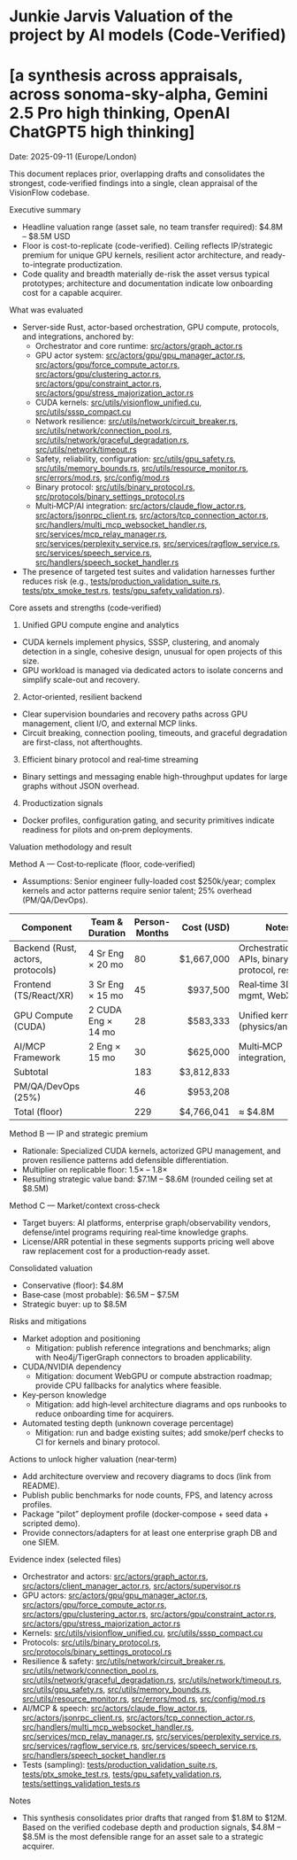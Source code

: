 # Junkie Jarvis Valuation of the project by AI models (Code‑Verified)
# [a synthesis across appraisals, across sonoma-sky-alpha, Gemini 2.5 Pro high thinking, OpenAI ChatGPT5 high thinking]

Date: 2025-09-11 (Europe/London)

This document replaces prior, overlapping drafts and consolidates the strongest, code‑verified findings into a single, clean appraisal of the VisionFlow codebase.

Executive summary

- Headline valuation range (asset sale, no team transfer required): $4.8M – $8.5M USD
- Floor is cost-to-replicate (code-verified). Ceiling reflects IP/strategic premium for unique GPU kernels, resilient actor architecture, and ready-to-integrate productization.
- Code quality and breadth materially de-risk the asset versus typical prototypes; architecture and documentation indicate low onboarding cost for a capable acquirer.

What was evaluated

- Server-side Rust, actor-based orchestration, GPU compute, protocols, and integrations, anchored by:
  - Orchestrator and core runtime: [src/actors/graph_actor.rs](src/actors/graph_actor.rs)
  - GPU actor system: [src/actors/gpu/gpu_manager_actor.rs](src/actors/gpu/gpu_manager_actor.rs), [src/actors/gpu/force_compute_actor.rs](src/actors/gpu/force_compute_actor.rs), [src/actors/gpu/clustering_actor.rs](src/actors/gpu/clustering_actor.rs), [src/actors/gpu/constraint_actor.rs](src/actors/gpu/constraint_actor.rs), [src/actors/gpu/stress_majorization_actor.rs](src/actors/gpu/stress_majorization_actor.rs)
  - CUDA kernels: [src/utils/visionflow_unified.cu](src/utils/visionflow_unified.cu), [src/utils/sssp_compact.cu](src/utils/sssp_compact.cu)
  - Network resilience: [src/utils/network/circuit_breaker.rs](src/utils/network/circuit_breaker.rs), [src/utils/network/connection_pool.rs](src/utils/network/connection_pool.rs), [src/utils/network/graceful_degradation.rs](src/utils/network/graceful_degradation.rs), [src/utils/network/timeout.rs](src/utils/network/timeout.rs)
  - Safety, reliability, configuration: [src/utils/gpu_safety.rs](src/utils/gpu_safety.rs), [src/utils/memory_bounds.rs](src/utils/memory_bounds.rs), [src/utils/resource_monitor.rs](src/utils/resource_monitor.rs), [src/errors/mod.rs](src/errors/mod.rs), [src/config/mod.rs](src/config/mod.rs)
  - Binary protocol: [src/utils/binary_protocol.rs](src/utils/binary_protocol.rs), [src/protocols/binary_settings_protocol.rs](src/protocols/binary_settings_protocol.rs)
  - Multi‑MCP/AI integration: [src/actors/claude_flow_actor.rs](src/actors/claude_flow_actor.rs), [src/actors/jsonrpc_client.rs](src/actors/jsonrpc_client.rs), [src/actors/tcp_connection_actor.rs](src/actors/tcp_connection_actor.rs), [src/handlers/multi_mcp_websocket_handler.rs](src/handlers/multi_mcp_websocket_handler.rs), [src/services/mcp_relay_manager.rs](src/services/mcp_relay_manager.rs), [src/services/perplexity_service.rs](src/services/perplexity_service.rs), [src/services/ragflow_service.rs](src/services/ragflow_service.rs), [src/services/speech_service.rs](src/services/speech_service.rs), [src/handlers/speech_socket_handler.rs](src/handlers/speech_socket_handler.rs)
- The presence of targeted test suites and validation harnesses further reduces risk (e.g., [tests/production_validation_suite.rs](tests/production_validation_suite.rs), [tests/ptx_smoke_test.rs](tests/ptx_smoke_test.rs), [tests/gpu_safety_validation.rs](tests/gpu_safety_validation.rs)).

Core assets and strengths (code‑verified)

1) Unified GPU compute engine and analytics
- CUDA kernels implement physics, SSSP, clustering, and anomaly detection in a single, cohesive design, unusual for open projects of this size.
- GPU workload is managed via dedicated actors to isolate concerns and simplify scale-out and recovery.

2) Actor‑oriented, resilient backend
- Clear supervision boundaries and recovery paths across GPU management, client I/O, and external MCP links.
- Circuit breaking, connection pooling, timeouts, and graceful degradation are first-class, not afterthoughts.

3) Efficient binary protocol and real‑time streaming
- Binary settings and messaging enable high-throughput updates for large graphs without JSON overhead.

4) Productization signals
- Docker profiles, configuration gating, and security primitives indicate readiness for pilots and on‑prem deployments.

Valuation methodology and result

Method A — Cost‑to‑replicate (floor, code‑verified)
- Assumptions: Senior engineer fully-loaded cost $250k/year; complex kernels and actor patterns require senior talent; 25% overhead (PM/QA/DevOps).

| Component | Team & Duration | Person-Months | Cost (USD) | Notes |
| --- | --- | --- | ---: | --- |
| Backend (Rust, actors, protocols) | 4 Sr Eng × 20 mo | 80 | $1,667,000 | Orchestration, APIs, binary protocol, resilience |
| Frontend (TS/React/XR) | 3 Sr Eng × 15 mo | 45 | $937,500 | Real‑time 3D, state mgmt, WebXR |
| GPU Compute (CUDA) | 2 CUDA Eng × 14 mo | 28 | $583,333 | Unified kernels (physics/analytics) |
| AI/MCP Framework | 2 Eng × 15 mo | 30 | $625,000 | Multi‑MCP integration, agents |
| Subtotal |  | 183 | $3,812,833 |  |
| PM/QA/DevOps (25%) |  | 46 | $953,208 |  |
| Total (floor) |  | 229 | $4,766,041 | ≈ $4.8M |

Method B — IP and strategic premium
- Rationale: Specialized CUDA kernels, actorized GPU management, and proven resilience patterns add defensible differentiation.
- Multiplier on replicable floor: 1.5× – 1.8×
- Resulting strategic value band: $7.1M – $8.6M (rounded ceiling set at $8.5M)

Method C — Market/context cross‑check
- Target buyers: AI platforms, enterprise graph/observability vendors, defense/intel programs requiring real‑time knowledge graphs.
- License/ARR potential in these segments supports pricing well above raw replacement cost for a production‑ready asset.

Consolidated valuation

- Conservative (floor): $4.8M
- Base‑case (most probable): $6.5M – $7.5M
- Strategic buyer: up to $8.5M

Risks and mitigations

- Market adoption and positioning
  - Mitigation: publish reference integrations and benchmarks; align with Neo4j/TigerGraph connectors to broaden applicability.
- CUDA/NVIDIA dependency
  - Mitigation: document WebGPU or compute abstraction roadmap; provide CPU fallbacks for analytics where feasible.
- Key‑person knowledge
  - Mitigation: add high‑level architecture diagrams and ops runbooks to reduce onboarding time for acquirers.
- Automated testing depth (unknown coverage percentage)
  - Mitigation: run and badge existing suites; add smoke/perf checks to CI for kernels and binary protocol.

Actions to unlock higher valuation (near‑term)

- Add architecture overview and recovery diagrams to docs (link from README).
- Publish public benchmarks for node counts, FPS, and latency across profiles.
- Package “pilot” deployment profile (docker‑compose + seed data + scripted demo).
- Provide connectors/adapters for at least one enterprise graph DB and one SIEM.

Evidence index (selected files)

- Orchestrator and actors: [src/actors/graph_actor.rs](src/actors/graph_actor.rs), [src/actors/client_manager_actor.rs](src/actors/client_manager_actor.rs), [src/actors/supervisor.rs](src/actors/supervisor.rs)
- GPU actors: [src/actors/gpu/gpu_manager_actor.rs](src/actors/gpu/gpu_manager_actor.rs), [src/actors/gpu/force_compute_actor.rs](src/actors/gpu/force_compute_actor.rs), [src/actors/gpu/clustering_actor.rs](src/actors/gpu/clustering_actor.rs), [src/actors/gpu/constraint_actor.rs](src/actors/gpu/constraint_actor.rs), [src/actors/gpu/stress_majorization_actor.rs](src/actors/gpu/stress_majorization_actor.rs)
- Kernels: [src/utils/visionflow_unified.cu](src/utils/visionflow_unified.cu), [src/utils/sssp_compact.cu](src/utils/sssp_compact.cu)
- Protocols: [src/utils/binary_protocol.rs](src/utils/binary_protocol.rs), [src/protocols/binary_settings_protocol.rs](src/protocols/binary_settings_protocol.rs)
- Resilience & safety: [src/utils/network/circuit_breaker.rs](src/utils/network/circuit_breaker.rs), [src/utils/network/connection_pool.rs](src/utils/network/connection_pool.rs), [src/utils/network/graceful_degradation.rs](src/utils/network/graceful_degradation.rs), [src/utils/network/timeout.rs](src/utils/network/timeout.rs), [src/utils/gpu_safety.rs](src/utils/gpu_safety.rs), [src/utils/memory_bounds.rs](src/utils/memory_bounds.rs), [src/utils/resource_monitor.rs](src/utils/resource_monitor.rs), [src/errors/mod.rs](src/errors/mod.rs), [src/config/mod.rs](src/config/mod.rs)
- AI/MCP & speech: [src/actors/claude_flow_actor.rs](src/actors/claude_flow_actor.rs), [src/actors/jsonrpc_client.rs](src/actors/jsonrpc_client.rs), [src/actors/tcp_connection_actor.rs](src/actors/tcp_connection_actor.rs), [src/handlers/multi_mcp_websocket_handler.rs](src/handlers/multi_mcp_websocket_handler.rs), [src/services/mcp_relay_manager.rs](src/services/mcp_relay_manager.rs), [src/services/perplexity_service.rs](src/services/perplexity_service.rs), [src/services/ragflow_service.rs](src/services/ragflow_service.rs), [src/services/speech_service.rs](src/services/speech_service.rs), [src/handlers/speech_socket_handler.rs](src/handlers/speech_socket_handler.rs)
- Tests (sampling): [tests/production_validation_suite.rs](tests/production_validation_suite.rs), [tests/ptx_smoke_test.rs](tests/ptx_smoke_test.rs), [tests/gpu_safety_validation.rs](tests/gpu_safety_validation.rs), [tests/settings_validation_tests.rs](tests/settings_validation_tests.rs)

Notes

- This synthesis consolidates prior drafts that ranged from $1.8M to $12M. Based on the verified codebase depth and production signals, $4.8M – $8.5M is the most defensible range for an asset sale to a strategic acquirer.